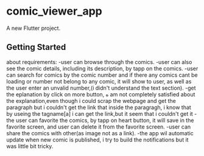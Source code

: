 # comic_viewer_app

A new Flutter project.

## Getting Started
about requirements:
-user can browse through the comics.
-user can also see the comic details, including its description, by tapp on the comics.
-user can search for comics by the comic number and if there any comics cant be loading or number not belong to any comic, it will show to user, as well as the user enter an unvalid number,(i didn't understand the text section).
-get the eplanation by click on more button, ه am not completely satisfied about the explanation,even though i could scrap the webpage and get the paragraph but i couldn't get the link that inside the paragragh, i know that by useing the tagname[a] i can get the link,but it seem that i couldn't get it
-the user can favorite the comics, by tapp on heart button, it will save in the favorite screen, and user can delete it from the favorite screen.
-user can share the comics with other(as image not as a link).
-the app wil automatic update when new comic is published, i try to build the notifications but it was little bit tricky.
